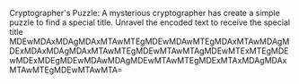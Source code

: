 Cryptographer's Puzzle: A mysterious cryptographer has create a simple puzzle to find a special title. Unravel the encoded text to receive the special title
MDEwMDAxMDAgMDAxMTAwMTEgMDEwMDAwMTEgMDAxMTAwMDAgMDExMDAxMDAgMDAxMTAwMTEgMDEwMTAwMTAgMDEwMTExMTEgMDEwMDExMDEgMDEwMDAwMDAgMDEwMTAwMTEgMDExMTAxMDAgMDAxMTAwMTEgMDEwMTAwMTA= 
